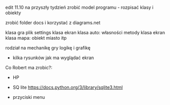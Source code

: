 edit 11.10
na przyszły tydzień zrobić model programu - rozpisać klasy i obiekty

zrobić folder docs i korzystać z diagrams.net


klasa gra 
plik settings
klasa ekran
klasa auto:
własności
metody
klasa ekran
klasa mapa:
obiekt miasto itp


rodział na mechanikę gry logikę i grafikę 
+ kilka rysunków jak ma wyglądać ekran

Co Robert ma zrobic?:

- HP 

- SQ lite  https://docs.python.org/3/library/sqlite3.html

- przyciski menu

